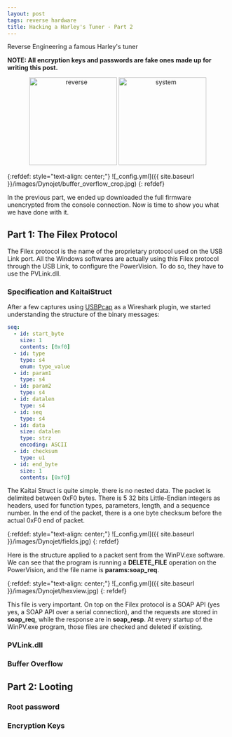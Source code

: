 ```yaml
---
layout: post
tags: reverse hardware
title: Hacking a Harley's Tuner - Part 2
---
```


Reverse Engineering a famous Harley's tuner

**NOTE: All encryption keys and passwords are fake ones made up for writing this post.**


<div style="text-align: center;">
 <a href="/tags#system"><img src="{{ site.baseurl }}/icons/reverse.png" width="200" title="reverse" ></a>
 <a href="/tags#system"><img src="{{ site.baseurl }}/icons/system.png" width="200" title="system" ></a>
</div>


{:refdef: style="text-align: center;"}
![_config.yml]({{ site.baseurl }}/images/Dynojet/buffer_overflow_crop.jpg)
{: refdef}

In the previous part, we ended up downloaded the full firmware unencrypted from the console connection. Now is time to show you what we have done with it.

## Part 1: The Filex Protocol
The Filex protocol is the name of the proprietary protocol used on the USB Link port. All the Windows softwares are actually using this Filex protocol through the USB Link, to configure the PowerVision. To do so, they have to use the PVLink.dll.
### Specification and KaitaiStruct
After a few captures using [USBPcap](https://desowin.org/usbpcap/) as a Wireshark plugin, we started understanding the structure of the binary messages:
```yaml
seq:
  - id: start_byte
    size: 1
    contents: [0xf0]
  - id: type
    type: s4
    enum: type_value
  - id: param1
    type: s4
  - id: param2
    type: s4
  - id: datalen
    type: s4
  - id: seq
    type: s4
  - id: data
    size: datalen
    type: strz
    encoding: ASCII
  - id: checksum
    type: u1
  - id: end_byte
    size: 1
    contents: [0xf0]
```
The Kaitai Struct is quite simple, there is no nested data. The packet is delimited between 0xF0 bytes. There is 5 32 bits Little-Endian integers as headers, used for function types, parameters, length, and a sequence number. In the end of the packet, there is a one byte checksum before the actual 0xF0 end of packet.


{:refdef: style="text-align: center;"}
![_config.yml]({{ site.baseurl }}/images/Dynojet/fields.jpg)
{: refdef}

Here is the structure applied to a packet sent from the WinPV.exe software. We can see that the program is running a **DELETE_FILE** operation on the PowerVision, and the file name is **params:soap_req**.


{:refdef: style="text-align: center;"}
![_config.yml]({{ site.baseurl }}/images/Dynojet/hexview.jpg)
{: refdef}

This file is very important. On top on the Filex protocol is a SOAP API (yes yes, a SOAP API over a serial connection), and the requests are stored in **soap_req**, while the response are in **soap_resp**. At every startup of the WinPV.exe program, those files are checked and deleted if existing.

### PVLink.dll
### Buffer Overflow

## Part 2: Looting
### Root password
### Encryption Keys
